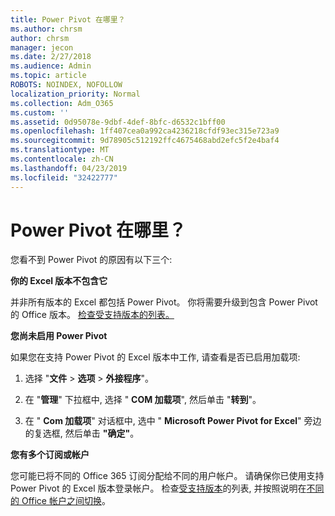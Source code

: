 ```yaml
---
title: Power Pivot 在哪里？
ms.author: chrsm
author: chrsm
manager: jecon
ms.date: 2/27/2018
ms.audience: Admin
ms.topic: article
ROBOTS: NOINDEX, NOFOLLOW
localization_priority: Normal
ms.collection: Adm_O365
ms.custom: ''
ms.assetid: 0d95078e-9dbf-4def-8bfc-d6532c1bff00
ms.openlocfilehash: 1ff407cea0a992ca4236218cfdf93ec315e723a9
ms.sourcegitcommit: 9d78905c512192ffc4675468abd2efc5f2e4baf4
ms.translationtype: MT
ms.contentlocale: zh-CN
ms.lasthandoff: 04/23/2019
ms.locfileid: "32422777"
---
```

# <a name="where-is-power-pivot"></a>Power Pivot 在哪里？

您看不到 Power Pivot 的原因有以下三个:
  
 **你的 Excel 版本不包含它**
  
并非所有版本的 Excel 都包括 Power Pivot。 你将需要升级到包含 Power Pivot 的 Office 版本。 [检查受支持版本的列表。](https://support.office.com/article/aa64e217-4b6e-410b-8337-20b87e1c2a4b.aspx)
  
 **您尚未启用 Power Pivot**
  
如果您在支持 Power Pivot 的 Excel 版本中工作, 请查看是否已启用加载项:
  
1. 选择 "**文件** \> **选项** \> **外接程序**"。
    
2. 在 "**管理**" 下拉框中, 选择 " **COM 加载项**", 然后单击 "**转到**"。
    
3. 在 " **Com 加载项**" 对话框中, 选中 " **Microsoft Power Pivot for Excel**" 旁边的复选框, 然后单击 **"确定"**。 
    
 **您有多个订阅或帐户**
  
您可能已将不同的 Office 365 订阅分配给不同的用户帐户。 请确保你已使用支持 Power Pivot 的 Excel 版本登录帐户。 检查[受支持版本](https://support.office.com/article/aa64e217-4b6e-410b-8337-20b87e1c2a4b.aspx)的列表, 并按照说明在[不同的 Office 帐户之间切换](https://support.office.com/article/b9582171-fd1f-4284-9846-bdd72bb28426.aspx#BKMK_WebSwitchAccounts)。
  


